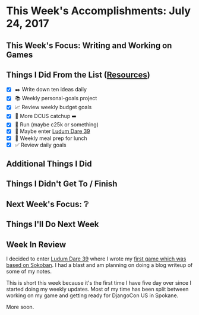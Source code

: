 # This Week's Accomplishments: July 24, 2017

## This Week's Focus: Writing and Working on Games

## Things I Did From the List ([Resources](resources.md))

- [x] :black_nib: Write down ten ideas daily
- [x] :books: Weekly personal-goals project
- [x] :chart_with_upwards_trend: Review weekly budget goals
- [x] :evergreen_tree: More DCUS catchup :arrow_right:
- [x] :running: Run (maybe c25k or something)
- [x] :space_invader: Maybe enter [Ludum Dare 39](https://ldjam.com/events/ludum-dare/39)
- [x] :stew: Weekly meal prep for lunch
- [x] :white_check_mark: Review daily goals

## Additional Things I Did

## Things I Didn't Get To / Finish

## Next Week's Focus: :grey_question:

## Things I'll Do Next Week

## Week In Review

I decided to enter [Ludum Dare 39](https://ldjam.com/events/ludum-dare/39/) where I wrote my [first game which was based on Sokoban](https://ldjam.com/events/ludum-dare/39/ld39-sokoban). I had a blast and am planning on doing a blog writeup of some of my notes. 

This is short this week because it's the first time I have five day over since I started doing my weekly updates. Most of my time has been split between working on my game and getting ready for DjangoCon US in Spokane.

More soon.
